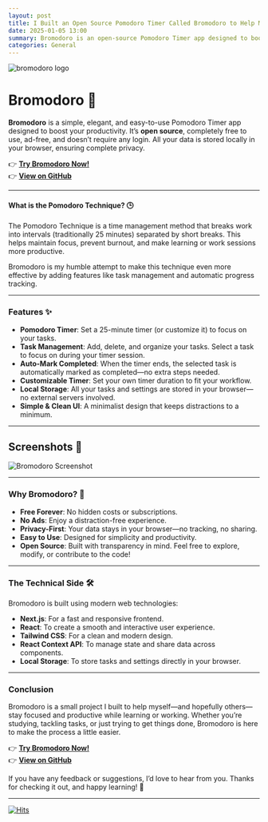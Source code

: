 ```yaml
---
layout: post
title: I Built an Open Source Pomodoro Timer Called Bromodoro to Help Me Stay Focused
date: 2025-01-05 13:00
summary: Bromodoro is an open-source Pomodoro Timer app designed to boost productivity with features like task management, auto-completion, and a customizable timer. It’s free, ad-free, and stores all your data locally in your browser for complete privacy.
categories: General
---
```


<img src="https://i.ibb.co/pbjTR1g/logo.png" alt="bromodoro logo" border="0">

# Bromodoro 🍅

**Bromodoro** is a simple, elegant, and easy-to-use Pomodoro Timer app designed to boost your productivity. It’s **open source**, completely free to use, ad-free, and doesn’t require any login. All your data is stored locally in your browser, ensuring complete privacy.  

👉 **[Try Bromodoro Now!](https://neuralnomads.tech)**  
👉 **[View on GitHub](https://github.com/codeslord/pomodoro-app)**  

---

#### What is the Pomodoro Technique? 🕒  

The Pomodoro Technique is a time management method that breaks work into intervals (traditionally 25 minutes) separated by short breaks. This helps maintain focus, prevent burnout, and make learning or work sessions more productive.  

Bromodoro is my humble attempt to make this technique even more effective by adding features like task management and automatic progress tracking.  

---

### Features ✨  

- **Pomodoro Timer**: Set a 25-minute timer (or customize it) to focus on your tasks.  
- **Task Management**: Add, delete, and organize your tasks. Select a task to focus on during your timer session.  
- **Auto-Mark Completed**: When the timer ends, the selected task is automatically marked as completed—no extra steps needed.  
- **Customizable Timer**: Set your own timer duration to fit your workflow.  
- **Local Storage**: All your tasks and settings are stored in your browser—no external servers involved.  
- **Simple & Clean UI**: A minimalist design that keeps distractions to a minimum.  

---

## Screenshots 📸  

![Bromodoro Screenshot](https://media.daily.dev/image/upload/s--SU-zlexz--/f_auto/v1736091086/ugc/content_62adcd90-01cc-4a89-ba84-d70c52876dfc)  

---

### Why Bromodoro? 🌟  

- **Free Forever**: No hidden costs or subscriptions.  
- **No Ads**: Enjoy a distraction-free experience.  
- **Privacy-First**: Your data stays in your browser—no tracking, no sharing.  
- **Easy to Use**: Designed for simplicity and productivity.  
- **Open Source**: Built with transparency in mind. Feel free to explore, modify, or contribute to the code!  

---

### The Technical Side 🛠️  

Bromodoro is built using modern web technologies:  
- **Next.js**: For a fast and responsive frontend.  
- **React**: To create a smooth and interactive user experience.  
- **Tailwind CSS**: For a clean and modern design.  
- **React Context API**: To manage state and share data across components.  
- **Local Storage**: To store tasks and settings directly in your browser.  

---

### Conclusion  

Bromodoro is a small project I built to help myself—and hopefully others—stay focused and productive while learning or working. Whether you’re studying, tackling tasks, or just trying to get things done, Bromodoro is here to make the process a little easier.  

👉 **[Try Bromodoro Now!](https://neuralnomads.tech)**  
👉 **[View on GitHub](https://github.com/codeslord/pomodoro-app)**  

If you have any feedback or suggestions, I’d love to hear from you. Thanks for checking it out, and happy learning! 🍅  

---

[![Hits](https://hits.seeyoufarm.com/api/count/incr/badge.svg?url=https%3A%2F%2Fneuralnomads.tech&count_bg=%231E9AFE&title_bg=%2360DFCD&icon=&icon_color=%23E7E7E7&title=views&edge_flat=false)](https://hits.seeyoufarm.com)